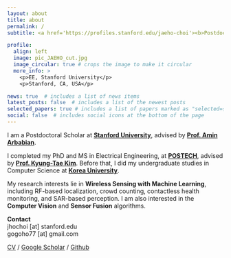 ```yaml
---
layout: about
title: about
permalink: /
subtitle: <a href='https://profiles.stanford.edu/jaeho-choi'><b>Postdoctoral Scholar, Stanford University</b></a>

profile:
  align: left
  image: pic_JAEHO_cut.jpg
  image_circular: true # crops the image to make it circular
  more_info: >
    <p>EE, Stanford University</p>
    <p>Stanford, CA, USA</p>

news: true  # includes a list of news items
latest_posts: false  # includes a list of the newest posts
selected_papers: true # includes a list of papers marked as "selected={true}"
social: false  # includes social icons at the bottom of the page
---
```


I am a Postdoctoral Scholar at <a href='https://ee.stanford.edu'><b>Stanford University</b></a>, advised by <a href='https://arbabianlab.stanford.edu'><b>Prof. Amin Arbabian</b></a>. 

I completed my PhD and MS in Electrical Engineering, at <a href='https://eee.postech.ac.kr'><b>POSTECH</b></a>, advised by <a href='http://iras.postech.ac.kr/main/eng.php'><b>Prof. Kyung-Tae Kim</b></a>. Before that, I did my undergraduate studies in Computer Science at <a href='https://info.korea.edu/en_info/index.do'><b>Korea University</b></a>.

My research interests lie in **Wireless Sensing with Machine Learning**, including RF-based localization, crowd counting, contactless health monitoring, and SAR-based perception. I am also interested in the **Computer Vision** and **Sensor Fusion** algorithms.

**Contact**<br>
jhochoi [at] stanford.edu  
gogoho77 [at] gmail.com  

[CV](https://jhchoi93.github.io/assets/pdf/CV_Jae-Ho-Choi.pdf) / [Google Scholar](https://scholar.google.com/citations?user=ywDewK4AAAAJ&hl=en) / [Github](https://github.com/gogoho88)
